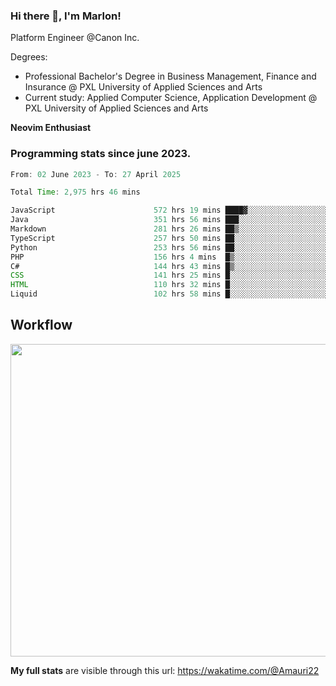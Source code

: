 
### Hi there 👋, I'm Marlon!

Platform Engineer @Canon Inc.

Degrees: 
- Professional Bachelor's Degree in Business Management, Finance and Insurance @ PXL University of Applied Sciences and Arts
- Current study: Applied Computer Science, Application Development @ PXL University of Applied Sciences and Arts

**Neovim Enthusiast**

### Programming stats since june 2023.
<!--START_SECTION:waka-->

```java
From: 02 June 2023 - To: 27 April 2025

Total Time: 2,975 hrs 46 mins

JavaScript                      572 hrs 19 mins ████▓░░░░░░░░░░░░░░░░░░░░   18.80 %
Java                            351 hrs 56 mins ███░░░░░░░░░░░░░░░░░░░░░░   11.56 %
Markdown                        281 hrs 26 mins ██▒░░░░░░░░░░░░░░░░░░░░░░   09.25 %
TypeScript                      257 hrs 50 mins ██░░░░░░░░░░░░░░░░░░░░░░░   08.47 %
Python                          253 hrs 56 mins ██░░░░░░░░░░░░░░░░░░░░░░░   08.34 %
PHP                             156 hrs 4 mins  █▒░░░░░░░░░░░░░░░░░░░░░░░   05.13 %
C#                              144 hrs 43 mins █▒░░░░░░░░░░░░░░░░░░░░░░░   04.75 %
CSS                             141 hrs 25 mins █░░░░░░░░░░░░░░░░░░░░░░░░   04.65 %
HTML                            110 hrs 32 mins █░░░░░░░░░░░░░░░░░░░░░░░░   03.63 %
Liquid                          102 hrs 58 mins █░░░░░░░░░░░░░░░░░░░░░░░░   03.38 %
```

<!--END_SECTION:waka-->

## Workflow
<a href="https://wakatime.com"><img width="750" height="500" src="https://wakatime.com/share/@Amauri22/c9755ad7-b574-44e4-a9ee-ddb3582724ea.png" /></a>

**My full stats** are visible through this url: https://wakatime.com/@Amauri22
